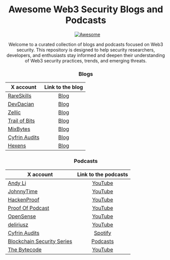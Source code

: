<div align="center">
  <h1 align="center">Awesome Web3 Security Blogs and Podcasts</h1>
  <p align="center">
    <a href="https://awesome.re">
        <img src="https://awesome.re/badge.svg" alt="Awesome" style="vertical-align: middle; margin-left: 10px;">
    </a>
  </p>

Welcome to a curated collection of blogs and podcasts focused on Web3 security. This repository is designed to help security researchers, developers, and enthusiasts stay informed and deepen their understanding of Web3 security practices, trends, and emerging threats.


### Blogs

| X account | Link to the blog |
| - | :-: |
| [RareSkills](https://x.com/RareSkills_io) | [Blog](rareskills.io/blog) |
| [DevDacian](https://x.com/DevDacian) | [Blog](https://dacian.me/) |
| [Zellic](https://x.com/zellic_io) | [Blog](https://www.zellic.io/blog/) |
| [Trail of Bits](https://x.com/trailofbits) | [Blog](https://blog.trailofbits.com/) |
| [MixBytes](https://x.com/MixBytes) | [Blog](https://mixbytes.io/blog) |
| [Cyfrin Audits](https://x.com/CyfrinAudits) | [Blog](https://www.cyfrin.io/blog) |
| [Hexens](https://x.com/hexensio) | [Blog](https://hexens.io/blog) |

### Podcasts

| X account | Link to the podcasts |
| - | :-: |
| [Andy Li](https://x.com/andyfeili) | [YouTube](https://www.youtube.com/andyli) |
| [JohnnyTime](https://x.com/RealJohnnyTime) | [YouTube](https://www.youtube.com/JohnnyTime) |
| [HackenProof](https://x.com/HackenProof) | [YouTube](https://www.youtube.com/@hackenproof) |
| [Proof Of Podcast](https://x.com/ProofOf_Podcast) | [YouTube](https://www.youtube.com/@ProofOfPodcast) |
| [OpenSense](https://x.com/opensensepw) | [YouTube](https://www.youtube.com/@opensensepw) |
| [deliriusz](https://x.com/deliriusz_eth) | [YouTube](https://www.youtube.com/@deliriusz) |
| [Cyfrin Audits](https://x.com/CyfrinAudits) | [Spotify](https://open.spotify.com/show/45aUdY9eDwYyE9EZzPaig4) |
| [Blockchain Security Series](https://x.com/SecuritySeries) | [Podcasts](https://linktr.ee/blockchainss) |
| [The Bytecode](https://x.com/the_bytecode) | [YouTube](https://www.youtube.com/@shafu0x) |

